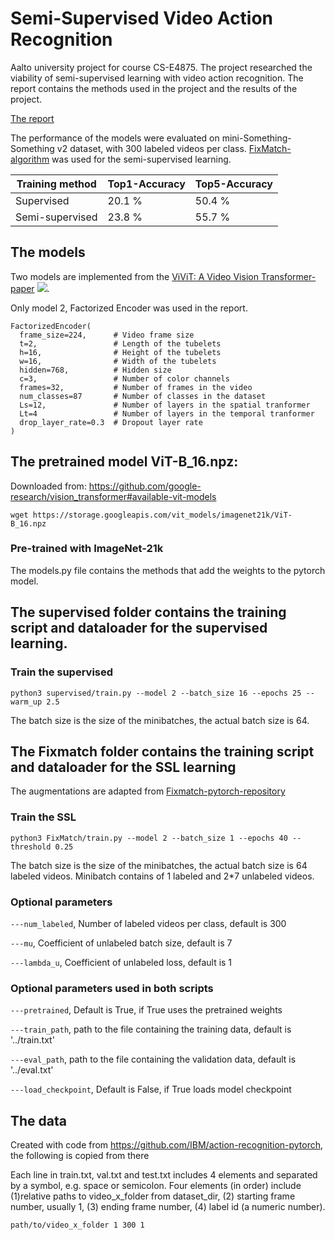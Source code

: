 # Semi-Supervised Video Action Recognition

Aalto university project for course CS-E4875. The project researched the viability of semi-supervised learning with video action recognition. The report contains the methods used in the project and the results of the project. 

[The report](<Semi-Supervised Video Action Recognition.pdf>)

The performance of the models were evaluated on mini-Something-Something v2 dataset, with 300 labeled videos per class. [FixMatch-algorithm](https://arxiv.org/abs/2001.07685) was used for the semi-supervised learning.

| Training method    | Top1-Accuracy | Top5-Accuracy |
| -------- | ------- | ------- |
| Supervised  | 20.1 %    |  50.4 %    |
| Semi-supervised  | 23.8 %    |  55.7 %    |


## The models

Two models are implemented from the [ViViT: A Video Vision Transformer-paper](https://arxiv.org/abs/2103.15691)
![](assets/model.PNG).

Only model 2, Factorized Encoder was used in the report. 

```
FactorizedEncoder(
  frame_size=224,      # Video frame size
  t=2,                 # Length of the tubelets
  h=16,                # Height of the tubelets
  w=16,                # Width of the tubelets
  hidden=768,          # Hidden size
  c=3,                 # Number of color channels
  frames=32,           # Number of frames in the video
  num_classes=87       # Number of classes in the dataset
  Ls=12,               # Number of layers in the spatial tranformer
  Lt=4                 # Number of layers in the temporal tranformer
  drop_layer_rate=0.3  # Dropout layer rate
)
```


## The pretrained model ViT-B_16.npz:
Downloaded from: https://github.com/google-research/vision_transformer#available-vit-models
```
wget https://storage.googleapis.com/vit_models/imagenet21k/ViT-B_16.npz
```
### Pre-trained with ImageNet-21k
The models.py file contains the methods that add the weights to the pytorch model.

## The supervised folder contains the training script and dataloader for the supervised learning.

### Train the supervised
```
python3 supervised/train.py --model 2 --batch_size 16 --epochs 25 --warm_up 2.5
```
The batch size is the size of the minibatches, the actual batch size is 64.

## The Fixmatch folder contains the training script and dataloader for the SSL learning

The augmentations are adapted from [Fixmatch-pytorch-repository](https://github.com/kekmodel/FixMatch-pytorch/blob/master/dataset/randaugment.py)

### Train the SSL
```
python3 FixMatch/train.py --model 2 --batch_size 1 --epochs 40 --threshold 0.25
```
The batch size is the size of the minibatches, the actual batch size is 64 labeled videos. Minibatch contains of 1 labeled and 2*7 unlabeled videos.

### Optional parameters
`---num_labeled`, Number of labeled videos per class, default is 300

`---mu`, Coefficient of unlabeled batch size, default is 7

`---lambda_u`, Coefficient of unlabeled loss, default is 1


### Optional parameters used in both scripts
`---pretrained`, Default is True, if True uses the pretrained weights

`---train_path`, path to the file containing the training data, default is '../train.txt'

`---eval_path`, path to the file containing the validation data, default is '../eval.txt'

`---load_checkpoint`, Default is False, if True loads model checkpoint

## The data
 Created with code from https://github.com/IBM/action-recognition-pytorch, the following is copied from there

Each line in train.txt, val.txt and test.txt includes 4 elements and separated by a symbol, e.g. space or semicolon. Four elements (in order) include (1)relative paths to video_x_folder from dataset_dir, (2) starting frame number, usually 1, (3) ending frame number, (4) label id (a numeric number).

```
path/to/video_x_folder 1 300 1
```
